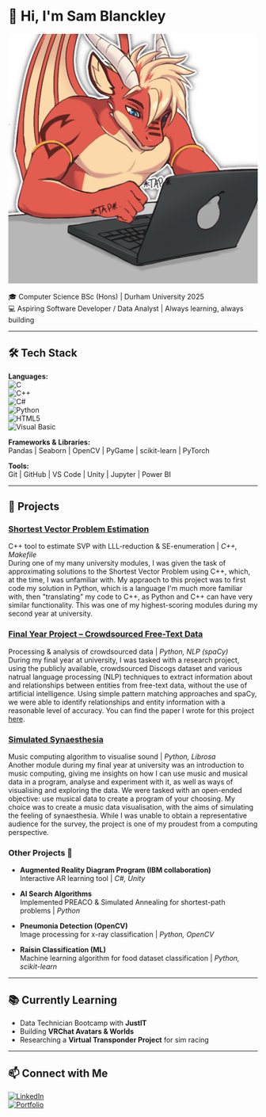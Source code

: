 # 👋 Hi, I'm Sam Blanckley

![logo of a dragon working on a laptop](./laptop.png)

🎓 Computer Science BSc (Hons) | Durham University 2025  
💻 Aspiring Software Developer / Data Analyst | Always learning, always building  

---

## 🛠️ Tech Stack

**Languages:**  
![C](https://img.shields.io/badge/C-00599C?style=for-the-badge&logo=c&logoColor=white)  
![C++](https://img.shields.io/badge/C++-00599C?style=for-the-badge&logo=cplusplus&logoColor=white)  
![C#](https://img.shields.io/badge/C%23-239120?style=for-the-badge&logo=c-sharp&logoColor=white)  
![Python](https://img.shields.io/badge/Python-3776AB?style=for-the-badge&logo=python&logoColor=white)  
![HTML5](https://img.shields.io/badge/HTML5-E34F26?style=for-the-badge&logo=html5&logoColor=white)  
![Visual Basic](https://img.shields.io/badge/Visual%20Basic-512BD4?style=for-the-badge&logo=dotnet&logoColor=white)

**Frameworks & Libraries:**  
Pandas | Seaborn | OpenCV | PyGame | scikit-learn | PyTorch

**Tools:**  
Git | GitHub | VS Code | Unity | Jupyter | Power BI  

---

## 🚀 Projects

### [**Shortest Vector Problem Estimation**](https://github.com/Dergg/SVP_in_Cpp)
  C++ tool to estimate SVP with LLL-reduction & SE-enumeration | *C++, Makefile*\
  During one of my many university modules, I was given the task of approximating solutions to the Shortest Vector Problem using C++, which, at the time, I was unfamiliar with. My appraoch to this project was to first code my solution in Python, which is a language I'm much more familiar with, then "translating" my code to C++, as Python and C++ can have very similar functionality. This was one of my highest-scoring modules during my second year at university.

### [**Final Year Project – Crowdsourced Free-Text Data**](https://github.com/Dergg/VisCogs)  
  Processing & analysis of crowdsourced data | *Python, NLP (spaCy)*\
  During my final year at university, I was tasked with a research project, using the publicly available, crowdsourced Discogs dataset and various natrual language processing (NLP) techniques to extract information about and relationships between entities from free-text data, without the use of artificial intelligence. Using simple pattern matching approaches and spaCy, we were able to identify relationships and entity information with a reasonable level of accuracy. You can find the paper I wrote for this project [here](https://github.com/Dergg/VisCogs/blob/main/Toward_a_new_history_of_the_recording_industry.pdf).

### [**Simulated Synaesthesia**](https://github.com/Dergg/Simulated-Synaesthesia)  
  Music computing algorithm to visualise sound | *Python, Librosa*\
  Another module during my final year at university was an introduction to music computing, giving me insights on how I can use music and musical data in a program, analyse and experiment with it, as well as ways of visualising and exploring the data. We were tasked with an open-ended objective: use musical data to create a program of your choosing. My choice was to create a music data visualisation, with the aims of simulating the feeling of synaesthesia. While I was unable to obtain a representative audience for the survey, the project is one of my proudest from a computing perspective.

### Other Projects 📖
- **Augmented Reality Diagram Program (IBM collaboration)**  
  Interactive AR learning tool | *C#, Unity*

- **AI Search Algorithms**  
  Implemented PREACO & Simulated Annealing for shortest-path problems | *Python*

- **Pneumonia Detection (OpenCV)**  
  Image processing for x-ray classification | *Python, OpenCV*

- **Raisin Classification (ML)**  
  Machine learning algorithm for food dataset classification | *Python, scikit-learn*

---

## 📚 Currently Learning

- Data Technician Bootcamp with **JustIT**  
- Building **VRChat Avatars & Worlds**  
- Researching a **Virtual Transponder Project** for sim racing  

---

## 📫 Connect with Me
[![LinkedIn](https://img.shields.io/badge/LinkedIn-0077B5?style=for-the-badge&logo=linkedin&logoColor=white)](https://www.linkedin.com/in/sam-blanckley-10850a254/)  
[![Portfolio](https://img.shields.io/badge/Portfolio-000000?style=for-the-badge&logo=About.me&logoColor=white)](https://d26portfolio.my.canva.site/)
